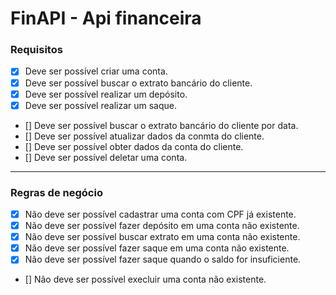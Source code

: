 # FinAPI - Api financeira

### Requisitos

- [x] Deve ser possível criar uma conta.
- [x] Deve ser possível buscar o extrato bancário do cliente.
- [x] Deve ser possível realizar um depósito.
- [x] Deve ser possível realizar um saque.
- [] Deve ser possível buscar o extrato bancário do cliente por data.
- [] Deve ser possível atualizar dados da conmta do cliente.
- [] Deve ser possível obter dados da conta do cliente.
- [] Deve ser possível deletar uma conta.

---

### Regras de negócio

- [x] Não deve ser possível cadastrar uma conta com CPF já existente.
- [x] Não deve ser possível fazer depósito em uma conta não existente.
- [x] Não deve ser possível buscar extrato em uma conta não existente.
- [x] Não deve ser possível fazer saque em uma conta não existente.
- [x] Não deve ser possível fazer saque quando o saldo for insuficiente.
- [] Não deve ser possível execluir uma conta não existente.